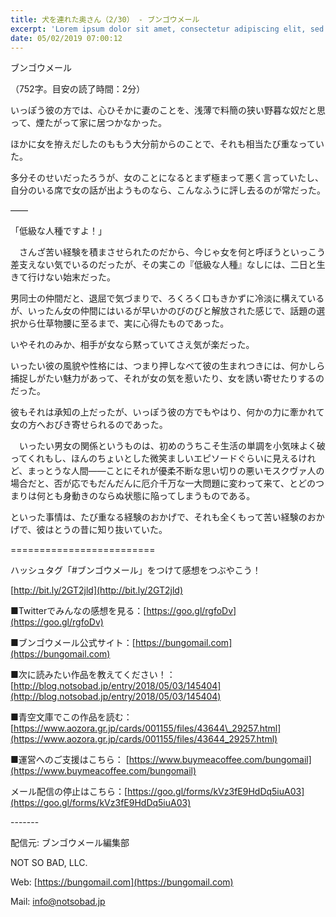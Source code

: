 ```yaml
---
title: 犬を連れた奥さん（2/30） - ブンゴウメール
excerpt: 'Lorem ipsum dolor sit amet, consectetur adipiscing elit, sed do eiusmod tempor incididunt ut labore et dolore magna aliqua. Praesent elementum facilisis leo vel fringilla est ullamcorper eget. At imperdiet dui accumsan sit amet nulla facilisi morbi tempus.'
date: 05/02/2019 07:00:12
---
```


ブンゴウメール

（752字。目安の読了時間：2分）

いっぽう彼の方では、心ひそかに妻のことを、浅薄で料簡の狭い野暮な奴だと思って、煙たがって家に居つかなかった。

ほかに女を拵えだしたのももう大分前からのことで、それも相当たび重なっていた。

多分そのせいだったろうが、女のことになるとまず極まって悪く言っていたし、自分のいる席で女の話が出ようものなら、こんなふうに評し去るのが常だった。

――

「低級な人種ですよ！」

　さんざ苦い経験を積まさせられたのだから、今じゃ女を何と呼ぼうといっこう差支えない気でいるのだったが、その実この『低級な人種』なしには、二日と生きて行けない始末だった。

男同士の仲間だと、退屈で気づまりで、ろくろく口もきかずに冷淡に構えているが、いったん女の仲間にはいるが早いかのびのびと解放された感じで、話題の選択から仕草物腰に至るまで、実に心得たものであった。

いやそれのみか、相手が女なら黙っていてさえ気が楽だった。

いったい彼の風貌や性格には、つまり押しなべて彼の生まれつきには、何かしら捕捉しがたい魅力があって、それが女の気を惹いたり、女を誘い寄せたりするのだった。

彼もそれは承知の上だったが、いっぽう彼の方でもやはり、何かの力に牽かれて女の方へおびき寄せられるのであった。

　いったい男女の関係というものは、初めのうちこそ生活の単調を小気味よく破ってくれもし、ほんのちょいとした微笑ましいエピソードぐらいに見えるけれど、まっとうな人間――ことにそれが優柔不断な思い切りの悪いモスクヴァ人の場合だと、否が応でもだんだんに厄介千万な一大問題に変わって来て、とどのつまりは何とも身動きのならぬ状態に陥ってしまうものである。

といった事情は、たび重なる経験のおかげで、それも全くもって苦い経験のおかげで、彼はとうの昔に知り抜いていた。

\=========================

ハッシュタグ「#ブンゴウメール」をつけて感想をつぶやこう！　

[http://bit.ly/2GT2jld](http://bit.ly/2GT2jld)

■Twitterでみんなの感想を見る：[https://goo.gl/rgfoDv](https://goo.gl/rgfoDv)

■ブンゴウメール公式サイト：[https://bungomail.com](https://bungomail.com)

■次に読みたい作品を教えてください！：[http://blog.notsobad.jp/entry/2018/05/03/145404](http://blog.notsobad.jp/entry/2018/05/03/145404)

■青空文庫でこの作品を読む：[https://www.aozora.gr.jp/cards/001155/files/43644\_29257.html](https://www.aozora.gr.jp/cards/001155/files/43644_29257.html)

■運営へのご支援はこちら： [https://www.buymeacoffee.com/bungomail](https://www.buymeacoffee.com/bungomail)

メール配信の停止はこちら：[https://goo.gl/forms/kVz3fE9HdDq5iuA03](https://goo.gl/forms/kVz3fE9HdDq5iuA03)

\-------

配信元: ブンゴウメール編集部

NOT SO BAD, LLC.

Web: [https://bungomail.com](https://bungomail.com)

Mail: info@notsobad.jp
